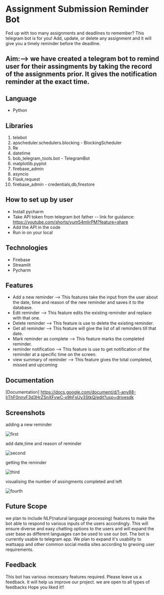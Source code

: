 # Assignment Submission Reminder Bot
Fed up with too many assignments and deadlines to remember? This telegram bot is for you! Add, update, or delete any assignment and it will give you a timely reminder before the deadline.

## Aim:–> we have created a telegram bot to remind user for their assingments by taking the record of the assignments prior. It gives the notification reminder at the exact time.

## Language 
- Python

## Libraries
1.  telebot
2.  apscheduler.schedulers.blocking - BlockingScheduler
3.  Re
4.  datetime 
5.  bob_telegram_tools.bot -  TelegramBot
6.  matplotlib.pyplot
7.  firebase_admin
8.  asyncio
9.  Flask,request
10. firebase_admin -  credentials,db,firestore

## How to set up by user
- Install pycharm
- Take API token from telegram bot father 
        -- link for guidance: https://youtube.com/shorts/yum54mlirPM?feature=share  
- Add the API in the code 
- Run in on your local


## Technologies 
- Firebase
- Streamlit
- Pycharm

## Features

- Add a new reminder --> This features take the input from the user about the date, time and reason of the new reminder and saves it to the database.
- Edit reminder --> This feature edits the existing reminder and replace with that one.
- Delete reminder --> This feature is use to delete the existing reminder.
- Get all reminder --> This feature will give the list of all reminders till that date. 
- Mark reminder as complete --> This feature marks the completed reminder.
- reminder notification --> This feature is use to get notification of the reminder at a specific time on the screen.
- view summary of reminder --> This feature gives the total completed, missed and upcoming


## Documentation


[Documentation]
https://docs.google.com/document/d/1-any88-IiThF0nnvF3d3HrZSnXFvwC-x9hFsUy3StkQ/edit?usp=drivesdk

## Screenshots

adding a new reminder

![first](https://user-images.githubusercontent.com/101000458/218464119-7e4784aa-636a-4a51-9d9b-24c98f597ec2.png)

add date,time and reason of reminder

![second](https://user-images.githubusercontent.com/101000458/218464138-51c5e70b-befe-4c07-bb40-f1fa92d30cbd.png)

getting the reminder

![third](https://user-images.githubusercontent.com/101000458/218464164-48ebf89b-c7e4-4ebe-902b-1a0d55efa157.png)

visualising the number of assingments completed and left

![fourth](https://user-images.githubusercontent.com/101000458/218464710-615ee382-d193-4266-9d8f-1c7b85daab5e.png)





## Future Scope

we plan to include NLP(natural language processing) features to make the bot able to respond to various inputs of the users accordingly. This will ensure diverse and easy chatting options to the users and will expand the user base as different languages can be used to use our bot. The bot is currently usable to telegram app. We plan to expand it's usability to wattsapp and other common social media sites according to grwoing user requirements.





## Feedback

This bot has various necessary features required. Please leave us a feedback. It will help us improve our project. we are open to all types of feedbacks
Hope you liked it!!
